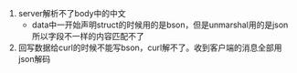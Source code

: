 1. server解析不了body中的中文
    * data中一开始声明struct的时候用的是bson，但是unmarshal用的是json所以字段不一样的内容匹配不了
2. 回写数据给curl的时候不能写bson，curl解不了。收到客户端的消息全部用json解码